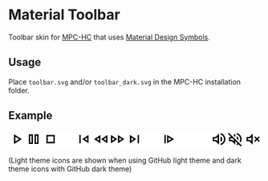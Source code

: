 # Material Toolbar
Toolbar skin for [MPC-HC](https://github.com/clsid2/mpc-hc) that uses [Material Design Symbols](https://github.com/google/material-design-icons).

## Usage
Place `toolbar.svg` and/or `toolbar_dark.svg` in the MPC-HC installation folder.

## Example

<picture>
  <source media="(prefers-color-scheme: dark)" srcset="24x24/toolbar_dark.svg">
  <img alt="Toolbar icons" src="24x24/toolbar.svg">
</picture>

(Light theme icons are shown when using GitHub light theme and dark theme icons with GitHub dark theme)
